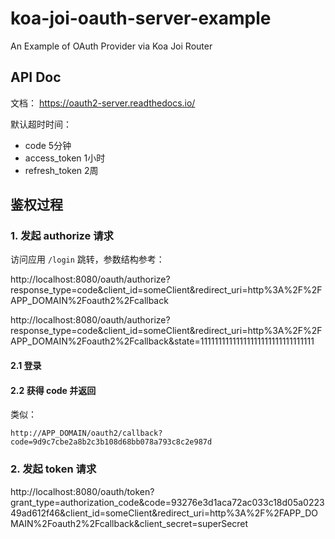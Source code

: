 # koa-joi-oauth-server-example

An Example of OAuth Provider via Koa Joi Router

## API Doc

文档： <https://oauth2-server.readthedocs.io/>

默认超时时间：

- code 5分钟
- access_token 1小时
- refresh_token 2周

## 鉴权过程

### 1. 发起 authorize 请求

访问应用 `/login` 跳转，参数结构参考：

http://localhost:8080/oauth/authorize?response_type=code&client_id=someClient&redirect_uri=http%3A%2F%2FAPP_DOMAIN%2Foauth2%2Fcallback

http://localhost:8080/oauth/authorize?response_type=code&client_id=someClient&redirect_uri=http%3A%2F%2FAPP_DOMAIN%2Foauth2%2Fcallback&state=11111111111111111111111111111111

#### 2.1 登录

#### 2.2 获得 code 并返回

类似：

```
http://APP_DOMAIN/oauth2/callback?code=9d9c7cbe2a8b2c3b108d68bb078a793c8c2e987d
```

### 2. 发起 token 请求

http://localhost:8080/oauth/token?grant_type=authorization_code&code=93276e3d1aca72ac033c18d05a022349ad612f46&client_id=someClient&redirect_uri=http%3A%2F%2FAPP_DOMAIN%2Foauth2%2Fcallback&client_secret=superSecret
